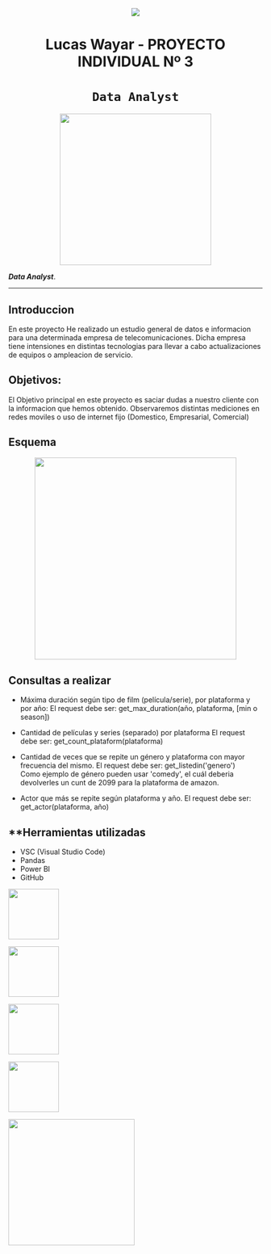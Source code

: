 <p align=center><img src=https://d31uz8lwfmyn8g.cloudfront.net/Assets/logo-henry-white-lg.png><p>

# <h1 align=center> **Lucas Wayar - PROYECTO INDIVIDUAL Nº 3** </h1>

# <h1 align=center>**`Data Analyst`**</h1>

<p align="center">
<img src="https://resizer.iproimg.com/unsafe/880x/filters:format(webp)/https://assets.iproup.com/assets/jpg/2019/12/7567.jpg"  height=300>
</p>

 ***Data Analyst***.  

<hr>  

## **Introduccion**

En este proyecto He realizado un estudio general de datos e informacion para una determinada empresa de telecomunicaciones.
Dicha empresa tiene intensiones en distintas tecnologias para llevar a cabo actualizaciones de equipos o ampleacion de servicio.

## **Objetivos:**

El Objetivo principal en este proyecto es saciar dudas a nuestro cliente con la informacion que hemos obtenido.
Observaremos distintas mediciones en redes moviles o uso de internet fijo (Domestico, Empresarial, Comercial)

## **Esquema**

<p align=center>
<img src = 'https://i.postimg.cc/2SwvnTcw/Sin-t-tulo.png' height = 400></p>

## **Consultas a realizar**

+ Máxima duración según tipo de film (película/serie), por plataforma y por año:
    El request debe ser: get_max_duration(año, plataforma, [min o season])

+ Cantidad de películas y series (separado) por plataforma
    El request debe ser: get_count_plataform(plataforma)  
  
+ Cantidad de veces que se repite un género y plataforma con mayor frecuencia del mismo.
    El request debe ser: get_listedin('genero')  
    Como ejemplo de género pueden usar 'comedy', el cuál deberia devolverles un cunt de 2099 para la plataforma de amazon.

+ Actor que más se repite según plataforma y año.
  El request debe ser: get_actor(plataforma, año)

## **Herramientas utilizadas

+ VSC (Visual Studio Code)
+ Pandas
+ Power BI
+ GitHub

<img src = 'https://user-images.githubusercontent.com/103937102/198367543-b87e0cee-4791-432f-ae78-6b1143245b81.png' height = 100></p>
<img src = 'https://user-images.githubusercontent.com/103937102/198366307-6021ce6b-6c6a-44db-99a8-26b59ee03b96.png' height = 100></p>
<img src = 'https://datascientest.com/es/wp-content/uploads/sites/7/2020/10/power-bi-logo-1-1024x440.jpg' height = 100></p>
<img src = 'https://user-images.githubusercontent.com/103937102/198214658-cc3f4e0c-4599-4e3b-94f2-f69021d550bb.png' height = 100></p>
<img src = 'https://i.ibb.co/9t3dD7D/blog-zenvia-imagens-3.png' height=250><p>

